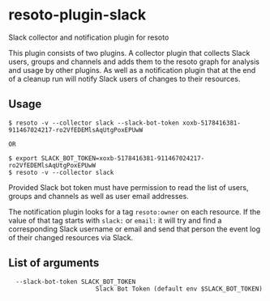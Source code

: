 # resoto-plugin-slack
Slack collector and notification plugin for resoto

This plugin consists of two plugins.
A collector plugin that collects Slack users, groups and channels and adds them to the resoto graph for analysis and usage by other plugins.
As well as a notification plugin that at the end of a cleanup run will notify Slack users of changes to their resources.

## Usage
```
$ resoto -v --collector slack --slack-bot-token xoxb-5178416381-911467024217-ro2VfEDEMlsAqUtgPoxEPUwW

OR

$ export SLACK_BOT_TOKEN=xoxb-5178416381-911467024217-ro2VfEDEMlsAqUtgPoxEPUwW
$ resoto -v --collector slack
```

Provided Slack bot token must have permission to read the list of users, groups and channels as well as user email addresses.

The notification plugin looks for a tag `resoto:owner` on each resource. If the value of that tag starts with `slack:` or `email:` it will
try and find a corresponding Slack username or email and send that person the event log of their changed resources via Slack.

## List of arguments
```
  --slack-bot-token SLACK_BOT_TOKEN
                        Slack Bot Token (default env $SLACK_BOT_TOKEN)
```
